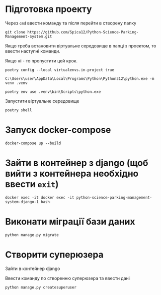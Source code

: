 # Підготовка проекту

Через `cmd` ввести команду та після перейти в створену папку

```
git clone https://github.com/Spica12/Python-Science-Parking-Management-System.git
```

Якщо треба встановити віртуальне середовище в папці з проектом, то ввести наступні команди.

Якщо ні - то пропустити цей крок.

```
poetry config --local virtualenvs.in-project true

C:\Users\user\AppData\Local\Programs\Python\Python312\python.exe -m venv .venv

poetry env use .venv\bin\Scripts\python.exe
```

Запустити віртуальне середовище

```
poetry shell
```


# Запуск docker-compose

```
docker-compose up --build
```

# Зайти в контейнер з django (щоб вийти з контейнера необхідно ввести `exit`)

```
docker exec -it docker exec -it python-science-parking-management-system-django-1 bash
```

# Виконати міграції бази даних
```
python manage.py migrate
```

# Створити суперюзера

Зайти в контейнер django

Ввести команду по створенню суперюзера та ввести дані
```
python manage.py createsuperuser
```
